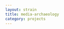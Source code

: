 ```yaml
---
layout: strain
title: media-archaeology
category: projects
---
```


<!-- A 75-100 word paragraph describing the motivation behind these projects -->
